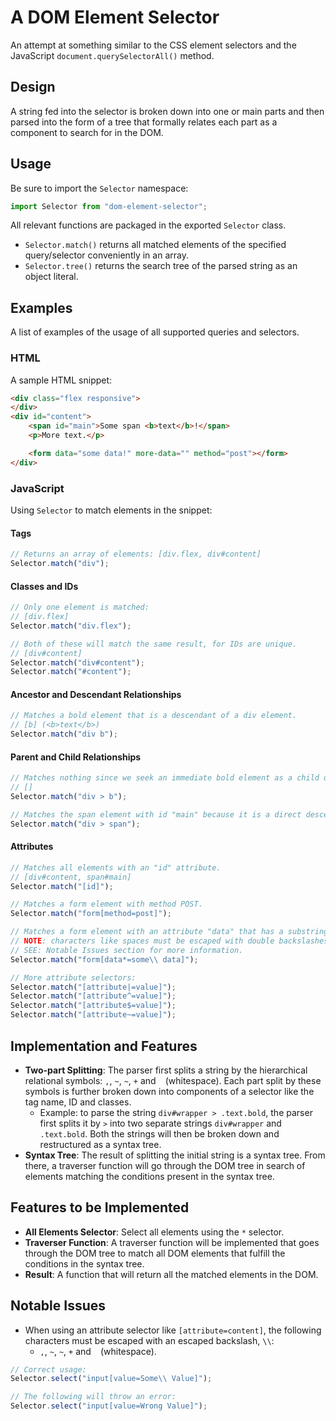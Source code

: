 # A DOM Element Selector

An attempt at something similar to the CSS element selectors and the JavaScript ```document.querySelectorAll()``` method.

## Design

A string fed into the selector is broken down into one or main parts and then parsed into the form of a tree that formally relates each part as a component to search for in the DOM.


## Usage

Be sure to import the ```Selector``` namespace:
```javascript
import Selector from "dom-element-selector";
```

All relevant functions are packaged in the exported ```Selector``` class.
* ```Selector.match()``` returns all matched elements of the specified query/selector conveniently in an array.
* ```Selector.tree()``` returns the search tree of the parsed string as an object literal.

## Examples
A list of examples of the usage of all supported queries and selectors.

### HTML
A sample HTML snippet:
```html
<div class="flex responsive">
</div>
<div id="content">
	<span id="main">Some span <b>text</b>!</span>
	<p>More text.</p>

	<form data="some data!" more-data="" method="post"></form>
</div>
```

### JavaScript
Using ```Selector``` to match elements in the snippet:

#### Tags
```javascript
// Returns an array of elements: [div.flex, div#content]
Selector.match("div");
```

#### Classes and IDs
```javascript
// Only one element is matched:
// [div.flex]
Selector.match("div.flex");

// Both of these will match the same result, for IDs are unique.
// [div#content]
Selector.match("div#content");
Selector.match("#content");
```

#### Ancestor and Descendant Relationships
```javascript
// Matches a bold element that is a descendant of a div element.
// [b] (<b>text</b>)
Selector.match("div b");
```

#### Parent and Child Relationships
```javascript
// Matches nothing since we seek an immediate bold element as a child of a div element.
// []
Selector.match("div > b");

// Matches the span element with id "main" because it is a direct descendant of a div element.
Selector.match("div > span");
```

#### Attributes
```javascript
// Matches all elements with an "id" attribute.
// [div#content, span#main]
Selector.match("[id]");

// Matches a form element with method POST.
Selector.match("form[method=post]");

// Matches a form element with an attribute "data" that has a substring "some data" in its value.
// NOTE: characters like spaces must be escaped with double backslashes "\\"
// SEE: Notable Issues section for more information.
Selector.match("form[data*=some\\ data]");

// More attribute selectors:
Selector.match("[attribute|=value]");
Selector.match("[attribute^=value]");
Selector.match("[attribute$=value]");
Selector.match("[attribute~=value]");
```


## Implementation and Features

* **Two-part Splitting**: The parser first splits a string by the hierarchical relational symbols: ```,```, ```~```, ```~```, ```+``` and ``` ``` (whitespace). Each part split by these symbols is further broken down into components of a selector like the tag name, ID and classes.
  * Example: to parse the string ```div#wrapper > .text.bold```, the parser first splits it by ```>``` into two separate strings ```div#wrapper``` and ```.text.bold```. Both the strings will then be broken down and restructured as a syntax tree.
* **Syntax Tree**: The result of splitting the initial string is a syntax tree. From there, a traverser function will go through the DOM tree in search of elements matching the conditions present in the syntax tree.


## Features to be Implemented

* **All Elements Selector**: Select all elements using the ```*``` selector.
* **Traverser Function**: A traverser function will be implemented that goes through the DOM tree to match all DOM elements that fulfill the conditions in the syntax tree.
* **Result**: A function that will return all the matched elements in the DOM.


## Notable Issues

* When using an attribute selector like ```[attribute=content]```, the following characters must be escaped with an escaped backslash, ```\\```:
  * ```,```, ```~```, ```~```, ```+``` and ``` ``` (whitespace).
```javascript
// Correct usage:
Selector.select("input[value=Some\\ Value]");

// The following will throw an error:
Selector.select("input[value=Wrong Value]");
```
